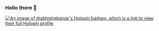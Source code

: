 ### Hello there 👋

[![An image of @abhishekamar's Holopin badges, which is a link to view their full Holopin profile](https://holopin.me/abhishekamar)](https://holopin.io/@abhishekamar)